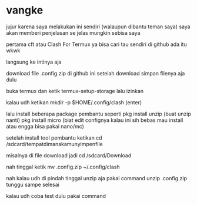 # vangke
jujur karena saya melakukan ini sendiri (walaupun dibantu teman saya) saya akan memberi penjelasan se jelas mungkin sebisa saya

pertama cft atau Clash For Termux ya bisa cari tau sendiri di github ada itu wkwk

langsung ke intinya aja

download file .config.zip di github ini
setelah download simpan filenya aja dulu

buka termux dan ketik
termux-setup-storage
lalu izinkan

kalau udh ketikan
mkdir -p $HOME/.config/clash (enter)

lalu install beberapa package pembantu seperti
pkg install unzip (buat unzip nanti)
pkg install micro (biat edit confignya kalau ini sih bebas mau install atau engga bisa pakai nano/mc)

setelah install tool pembantu ketikan
cd /sdcard/tempatdimanakamunyimpenfile

misalnya di file download jadi
cd /sdcard/Download

nah tinggal ketik
mv .config.zip ~/.config/clash

nah kalau udh di pindah
tinggal unzip aja pakai command
unzip .config.zip
tunggu sampe selesai

kalau udh coba test dulu pakai command

